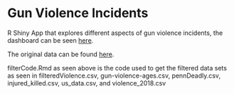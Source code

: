 # Gun Violence Incidents

R Shiny App that explores different aspects of gun violence incidents, the dashboard can be seen [here](https://liangeric321.shinyapps.io/gunviolence/).

The original data can be found [here](https://www.kaggle.com/jameslko/gun-violence-data).

filterCode.Rmd as seen above is the code used to get the filtered data sets as seen in filteredViolence.csv, gun-violence-ages.csv, pennDeadly.csv, injured_killed.csv, us_data.csv, and violence_2018.csv
